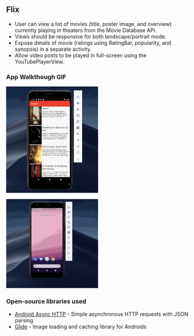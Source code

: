 ## Flix
- User can view a list of movies (title, poster image, and overview) currently playing in theaters from the Movie Database API.
- Views should be responsive for both landscape/portrait mode.
- Expose details of movie (ratings using RatingBar, popularity, and synopsis) in a separate activity.
- Allow video posts to be played in full-screen using the YouTubePlayerView.


### App Walkthough GIF


<img src="WalkThrough2.gif" width=250><br>

<img src="WalkThrough.gif" width=250><br>

### Open-source libraries used

- [Android Async HTTP](https://github.com/codepath/CPAsyncHttpClient) - Simple asynchronous HTTP requests with JSON parsing
- [Glide](https://github.com/bumptech/glide) - Image loading and caching library for Androids
